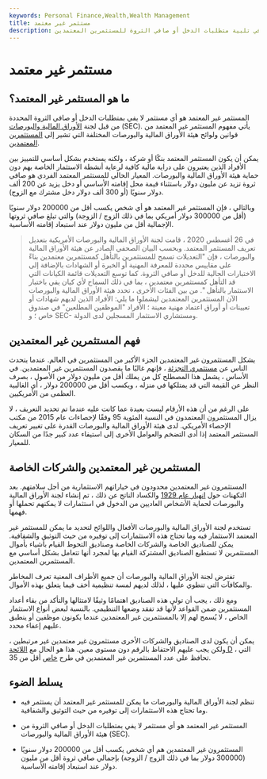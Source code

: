 ```yaml
---
keywords: Personal Finance,Wealth,Wealth Management
title: مستثمر غير معتمد
description: المستثمر غير المعتمد هو أي شخص يفشل في تلبية متطلبات الدخل أو صافي الثروة للمستثمرين المعتمدين.
---
```


# مستثمر غير معتمد
## ما هو المستثمر غير المعتمد؟

المستثمر غير المعتمد هو أي مستثمر لا يفي بمتطلبات الدخل أو صافي الثروة المحددة من قبل لجنة [الأوراق المالية والبورصات](/sec) (SEC). يأتي مفهوم المستثمر غير المعتمد من قوانين ولوائح هيئة الأوراق المالية والبورصات المختلفة التي تشير إلى [المستثمرين المعتمدين](/accreditedinvestor).

يمكن أن يكون المستثمر المعتمد بنكًا أو شركة ، ولكنه يستخدم بشكل أساسي للتمييز بين الأفراد الذين يعتبرون على دراية مالية كافية لرعاية أنشطة الاستثمار الخاصة بهم دون حماية هيئة الأوراق المالية والبورصات. المعيار الحالي للمستثمر المعتمد الفردي هو صافي ثروة تزيد عن مليون دولار باستثناء قيمة محل إقامته الأساسي أو دخل يزيد عن 200 ألف دولار سنويًا (أو 300 ألف دولار دخل مشترك مع الزوج).

وبالتالي ، فإن المستثمر غير المعتمد هو أي شخص يكسب أقل من 200000 دولار سنويًا (أقل من 300000 دولار أمريكي بما في ذلك الزوج / الزوجة) والتي تبلغ صافي ثروتها الإجمالية أقل من مليون دولار عند استبعاد إقامته الأساسية.

> في 26 أغسطس 2020 ، قامت لجنة الأوراق المالية والبورصات الأمريكية بتعديل تعريف المستثمر المعتمد. وبحسب البيان الصحفي الصادر عن هيئة الأوراق المالية والبورصات ، فإن "التعديلات تسمح للمستثمرين بالتأهل كمستثمرين معتمدين بناءً على مقاييس محددة للمعرفة المهنية أو الخبرة أو الشهادات بالإضافة إلى الاختبارات الحالية للدخل أو صافي الثروة. كما توسع التعديلات قائمة الكيانات التي قد التأهل كمستثمرين معتمدين ، بما في ذلك السماح لأي كيان يفي باختبار الاستثمار بالتأهل ". من بين الفئات الأخرى ، تحدد هيئة الأوراق المالية والبورصات الآن المستثمرين المعتمدين ليشملوا ما يلي: الأفراد الذين لديهم شهادات أو تعيينات أو أوراق اعتماد مهنية معينة ؛ الأفراد "الموظفين المطلعين" في صندوق خاص ؛ و SEC- ومستشاري الاستثمار المسجلين لدى الدولة.

>

## فهم المستثمرين غير المعتمدين

يشكل المستثمرون غير المعتمدين الجزء الأكبر من المستثمرين في العالم. عندما يتحدث الناس عن [مستثمري التجزئة](/retailinvestor) ، فإنهم غالبًا ما يقصدون المستثمرين غير المعتمدين. في الأساس ، يشمل هذا المصطلح كل من يملك أقل من مليون دولار من الأصول ، بصرف النظر عن القيمة التي قد يمتلكها في منزله ، ويكسب أقل من 200000 دولار ، أي الغالبية العظمى من الأمريكيين.

على الرغم من أن هذه الأرقام ليست بعيدة عما كانت عليه عندما تم تحديد التعريف ، لا يزال المستثمرون المعتمدون في النسبة المئوية 95 وفقًا لإحصاءات عام 2015 من مكتب الإحصاء الأمريكي. لدى هيئة الأوراق المالية والبورصات القدرة على تغيير تعريف المستثمر المعتمد إذا أدى التضخم والعوامل الأخرى إلى استيفاء عدد كبير جدًا من السكان للمعيار.

## المستثمرين غير المعتمدين والشركات الخاصة

المستثمرون غير المعتمدين محدودون في خياراتهم الاستثمارية من أجل سلامتهم. بعد التكهنات حول [انهيار عام 1929](/stock-market-crash-1929) والكساد الناتج عن ذلك ، تم إنشاء لجنة الأوراق المالية والبورصات لحماية الأشخاص العاديين من الدخول في استثمارات لا يمكنهم تحملها أو فهمها.

تستخدم لجنة الأوراق المالية والبورصات الأفعال واللوائح لتحديد ما يمكن للمستثمر غير المعتمد الاستثمار فيه وما تحتاج هذه الاستثمارات إلى توفيره من حيث التوثيق والشفافية. يمكن للصناديق الخاصة والشركات الخاصة وصناديق التحوط القيام بأشياء بأموال المستثمرين لا تستطيع الصناديق المشتركة القيام بها لمجرد أنها تتعامل بشكل أساسي مع المستثمرين المعتمدين.

تفترض لجنة الأوراق المالية والبورصات أن جميع الأطراف المعنية تعرف المخاطر والمكافآت التي تنطوي عليها ، لذلك لديهم لمسة تنظيمية أخف فيما يتعلق بهذه الأموال.

ومع ذلك ، يجب أن تولي هذه الصناديق اهتمامًا وثيقًا لامتثالها والتأكد من بقاء أعداد المستثمرين ضمن القواعد لأنها قد تفقد وضعها التنظيمي. بالنسبة لبعض أنواع الاستثمار الخاص ، لا يُسمح لهم إلا بالمستثمرين غير المعتمدين عندما يكونون موظفين أو ينطبق عليهم إعفاء محدد.

يمكن أن يكون لدى الصناديق والشركات الأخرى مستثمرون غير معتمدين غير مرتبطين ، ولكن يجب عليهم الاحتفاظ بالرقم دون مستوى معين. هذا هو الحال مع [اللائحة D](/regulationd) ، التي تحافظ على عدد المستثمرين غير المعتمدين في طرح [خاص](/privateplacement) أقل من 35.

## يسلط الضوء

- تنظم لجنة الأوراق المالية والبورصات ما يمكن للمستثمر غير المعتمد أن يستثمر فيه وما تحتاج هذه الاستثمارات إلى توفيره من حيث التوثيق والشفافية.

- المستثمر غير المعتمد هو أي مستثمر لا يفي بمتطلبات الدخل أو صافي الثروة من هيئة الأوراق المالية والبورصات (SEC).

- المستثمرون غير المعتمدين هم أي شخص يكسب أقل من 200000 دولار سنويًا (300000 دولار بما في ذلك الزوج / الزوجة) بإجمالي صافي ثروة أقل من مليون دولار عند استبعاد إقامته الأساسية.

